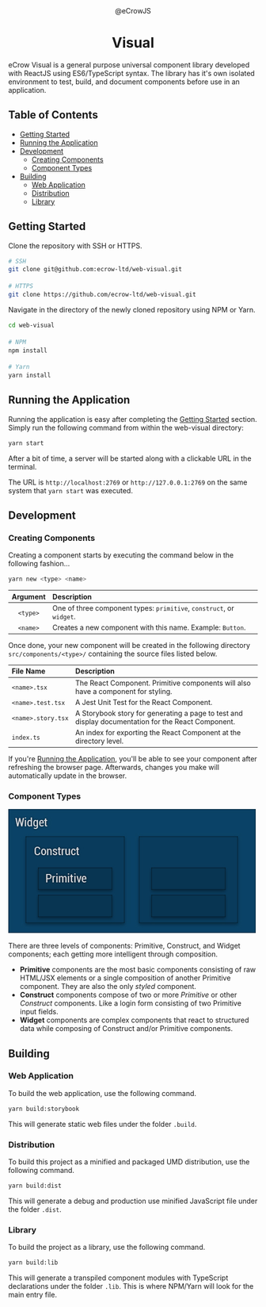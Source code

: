 <div align="center">@eCrowJS</div>
<h1 align="center">Visual</h1>

eCrow Visual is a general purpose universal component library developed with ReactJS using ES6/TypeScript syntax. The library has it's own isolated environment to test, build, and document components before use in an application.

## Table of Contents

- [Getting Started](#getting-started)
- [Running the Application](#running-the-application)
- [Development](#development)
  - [Creating Components](#creating-components)
  - [Component Types](#component-types)
- [Building](#building)
  - [Web Application](#web-application)
  - [Distribution](#distribution)
  - [Library](#library)

## Getting Started

Clone the repository with SSH or HTTPS.

```bash
# SSH
git clone git@github.com:ecrow-ltd/web-visual.git

# HTTPS
git clone https://github.com/ecrow-ltd/web-visual.git
```

Navigate in the directory of the newly cloned repository using NPM or Yarn.

```bash
cd web-visual

# NPM
npm install

# Yarn
yarn install
```

## Running the Application

Running the application is easy after completing the [Getting Started](#getting-started) section. Simply run the following command from within the web-visual directory:

```bash
yarn start
```

After a bit of time, a server will be started along with a clickable URL in the terminal.

The URL is `http://localhost:2769` or `http://127.0.0.1:2769` on the same system that `yarn start` was executed.

## Development

### Creating Components

Creating a component starts by executing the command below in the following fashion...

```bash
yarn new <type> <name>
```

| Argument | Description                                                          |
| :------: | :------------------------------------------------------------------- |
| `<type>` | One of three component types: `primitive`, `construct`, or `widget`. |
| `<name>` | Creates a new component with this name. Example: `Button`.           |

Once done, your new component will be created in the following directory `src/components/<type>/` containing the source files listed below.

| File Name          | Description                                                                                        |
| :----------------- | :------------------------------------------------------------------------------------------------- |
| `<name>.tsx`       | The React Component. Primitive components will also have a component for styling.                  |
| `<name>.test.tsx`  | A Jest Unit Test for the React Component.                                                          |
| `<name>.story.tsx` | A Storybook story for generating a page to test and display documentation for the React Component. |
| `index.ts`         | An index for exporting the React Component at the directory level.                                 |

If you're [Running the Application](#running-the-application), you'll be able to see your component after refreshing the browser page. Afterwards, changes you make will automatically update in the browser.

### Component Types

![Component](./docs/resources/web-visual-component-types.jpg)

There are three levels of components: Primitive, Construct, and Widget components; each getting more intelligent through composition.

- **Primitive** components are the most basic components consisting of raw HTML/JSX elements or a single composition of another Primitive component. They are also the only _styled_ component.
- **Construct** components compose of two or more _Primitive_ or other _Construct_ components. Like a login form consisting of two Primitive input fields.
- **Widget** components are complex components that react to structured data while composing of Construct and/or Primitive components.

## Building

### Web Application

To build the web application, use the following command.

```bash
yarn build:storybook
```

This will generate static web files under the folder `.build`.

### Distribution

To build this project as a minified and packaged UMD distribution, use the following command.

```bash
yarn build:dist
```

This will generate a debug and production use minified JavaScript file under the folder `.dist`.

### Library

To build the project as a library, use the following command.

```bash
yarn build:lib
```

This will generate a transpiled component modules with TypeScript declarations under the folder `.lib`. This is where NPM/Yarn will look for the main entry file.
